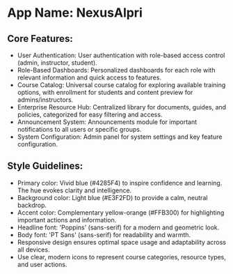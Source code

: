 # **App Name**: NexusAlpri

## Core Features:

- User Authentication: User authentication with role-based access control (admin, instructor, student).
- Role-Based Dashboards: Personalized dashboards for each role with relevant information and quick access to features.
- Course Catalog: Universal course catalog for exploring available training options, with enrollment for students and content preview for admins/instructors.
- Enterprise Resource Hub: Centralized library for documents, guides, and policies, categorized for easy filtering and access.
- Announcement System: Announcements module for important notifications to all users or specific groups.
- System Configuration: Admin panel for system settings and key feature configuration.

## Style Guidelines:

- Primary color: Vivid blue (#4285F4) to inspire confidence and learning. The hue evokes clarity and intelligence.
- Background color: Light blue (#E3F2FD) to provide a calm, neutral backdrop.
- Accent color: Complementary yellow-orange (#FFB300) for highlighting important actions and information.
- Headline font: 'Poppins' (sans-serif) for a modern and geometric look.
- Body font: 'PT Sans' (sans-serif) for readability and warmth.
- Responsive design ensures optimal space usage and adaptability across all devices.
- Use clear, modern icons to represent course categories, resource types, and user actions.